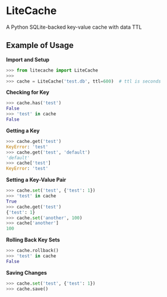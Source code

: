# LiteCache

A Python SQLite-backed key-value cache with data TTL

## Example of Usage

**Import and Setup**
```python
>>> from litecache import LiteCache
>>>
>>> cache = LiteCache('test.db', ttl=600)  # ttl is seconds
```

**Checking for Key**
```python
>>> cache.has('test')
False
>>> 'test' in cache
False
```

**Getting a Key**
```python
>>> cache.get('test')
KeyError: 'test'
>>> cache.get('test', 'default')
'default'
>>> cache['test']
KeyError: 'test'
```

**Setting a Key-Value Pair**
```python
>>> cache.set('test', {'test': 1})
>>> 'test' in cache
True
>>> cache.get('test')
{'test': 1}
>>> cache.set('another', 100)
>>> cache['another']
100
```

**Rolling Back Key Sets**
```python
>>> cache.rollback()
>>> 'test' in cache
False
```

**Saving Changes**
```python
>>> cache.set('test', {'test': 1})
>>> cache.save()
```
